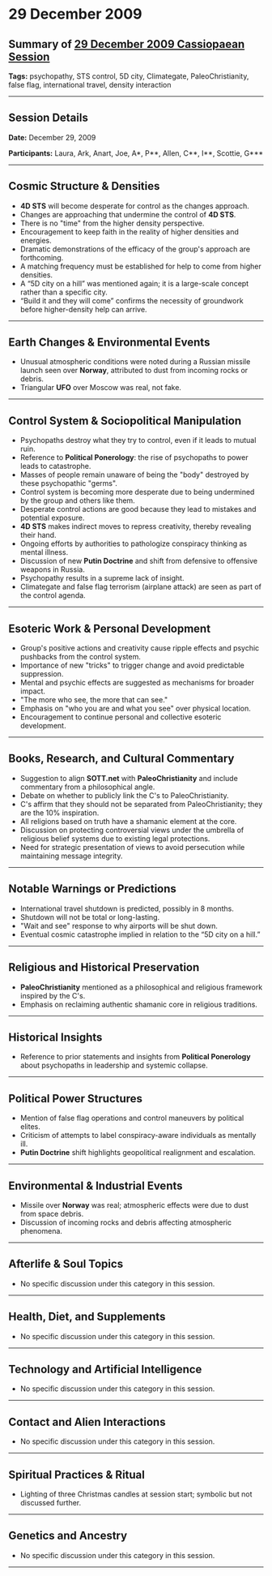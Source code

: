 # 29 December 2009

## Summary of [29 December 2009 Cassiopaean Session](https://cassiopaea.org/forum/threads/session-29-december-2009.15338/)

**Tags:** psychopathy, STS control, 5D city, Climategate, PaleoChristianity, false flag, international travel, density interaction

---


## Session Details

**Date:** December 29, 2009

**Participants:** Laura, Ark, Anart, Joe, A*, P**, Allen, C**, I**, Scottie, G***

---


## Cosmic Structure & Densities

- **4D STS** will become desperate for control as the changes approach.
- Changes are approaching that undermine the control of **4D STS**.
- There is no "time" from the higher density perspective.
- Encouragement to keep faith in the reality of higher densities and energies.
- Dramatic demonstrations of the efficacy of the group's approach are forthcoming.
- A matching frequency must be established for help to come from higher densities.
- A “5D city on a hill” was mentioned again; it is a large-scale concept rather than a specific city.
- “Build it and they will come” confirms the necessity of groundwork before higher-density help can arrive.

---


## Earth Changes & Environmental Events

- Unusual atmospheric conditions were noted during a Russian missile launch seen over **Norway**, attributed to dust from incoming rocks or debris.
- Triangular **UFO** over Moscow was real, not fake.

---


## Control System & Sociopolitical Manipulation

- Psychopaths destroy what they try to control, even if it leads to mutual ruin.
- Reference to **Political Ponerology**: the rise of psychopaths to power leads to catastrophe.
- Masses of people remain unaware of being the "body" destroyed by these psychopathic "germs".
- Control system is becoming more desperate due to being undermined by the group and others like them.
- Desperate control actions are good because they lead to mistakes and potential exposure.
- **4D STS** makes indirect moves to repress creativity, thereby revealing their hand.
- Ongoing efforts by authorities to pathologize conspiracy thinking as mental illness.
- Discussion of new **Putin Doctrine** and shift from defensive to offensive weapons in Russia.
- Psychopathy results in a supreme lack of insight.
- Climategate and false flag terrorism (airplane attack) are seen as part of the control agenda.

---


## Esoteric Work & Personal Development

- Group's positive actions and creativity cause ripple effects and psychic pushbacks from the control system.
- Importance of new "tricks" to trigger change and avoid predictable suppression.
- Mental and psychic effects are suggested as mechanisms for broader impact.
- "The more who see, the more that can see."
- Emphasis on "who you are and what you see" over physical location.
- Encouragement to continue personal and collective esoteric development.

---


## Books, Research, and Cultural Commentary

- Suggestion to align **SOTT.net** with **PaleoChristianity** and include commentary from a philosophical angle.
- Debate on whether to publicly link the C's to PaleoChristianity.
- C's affirm that they should not be separated from PaleoChristianity; they are the 10% inspiration.
- All religions based on truth have a shamanic element at the core.
- Discussion on protecting controversial views under the umbrella of religious belief systems due to existing legal protections.
- Need for strategic presentation of views to avoid persecution while maintaining message integrity.

---


## Notable Warnings or Predictions

- International travel shutdown is predicted, possibly in 8 months.
- Shutdown will not be total or long-lasting.
- "Wait and see" response to why airports will be shut down.
- Eventual cosmic catastrophe implied in relation to the “5D city on a hill.”

---


## Religious and Historical Preservation

- **PaleoChristianity** mentioned as a philosophical and religious framework inspired by the C's.
- Emphasis on reclaiming authentic shamanic core in religious traditions.

---


## Historical Insights

- Reference to prior statements and insights from **Political Ponerology** about psychopaths in leadership and systemic collapse.

---


## Political Power Structures

- Mention of false flag operations and control maneuvers by political elites.
- Criticism of attempts to label conspiracy-aware individuals as mentally ill.
- **Putin Doctrine** shift highlights geopolitical realignment and escalation.

---


## Environmental & Industrial Events

- Missile over **Norway** was real; atmospheric effects were due to dust from space debris.
- Discussion of incoming rocks and debris affecting atmospheric phenomena.

---



## Afterlife & Soul Topics

- No specific discussion under this category in this session.

---


## Health, Diet, and Supplements

- No specific discussion under this category in this session.

---


## Technology and Artificial Intelligence

- No specific discussion under this category in this session.

---


## Contact and Alien Interactions

- No specific discussion under this category in this session.

---


## Spiritual Practices & Ritual

- Lighting of three Christmas candles at session start; symbolic but not discussed further.

---


## Genetics and Ancestry

- No specific discussion under this category in this session.

---


